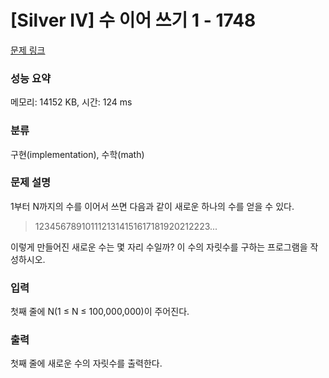 # [Silver IV] 수 이어 쓰기 1 - 1748 

[문제 링크](https://www.acmicpc.net/problem/1748) 

### 성능 요약

메모리: 14152 KB, 시간: 124 ms

### 분류

구현(implementation), 수학(math)

### 문제 설명

<p>1부터 N까지의 수를 이어서 쓰면 다음과 같이 새로운 하나의 수를 얻을 수 있다.</p>

<blockquote>
<p>1234567891011121314151617181920212223...</p>
</blockquote>

<p>이렇게 만들어진 새로운 수는 몇 자리 수일까? 이 수의 자릿수를 구하는 프로그램을 작성하시오.</p>

### 입력 

 <p>첫째 줄에 N(1 ≤ N ≤ 100,000,000)이 주어진다.</p>

### 출력 

 <p>첫째 줄에 새로운 수의 자릿수를 출력한다.</p>

